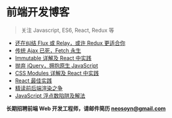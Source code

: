 前端开发博客
============

> 关注 Javascript, ES6, React, Redux 等

* [还在纠结 Flux 或 Relay，或许 Redux 更适合你](https://github.com/camsong/blog/issues/1)
* [传统 Ajax 已死，Fetch 永生](https://github.com/camsong/blog/issues/2)
* [Immutable 详解及 React 中实践](https://github.com/camsong/blog/issues/3)
* [抛弃 jQuery，拥抱原生 JavaScript](https://github.com/camsong/blog/issues/4)
* [CSS Modules 详解及 React 中实践](https://github.com/camsong/blog/issues/5)
* [React 最佳实践](https://github.com/camsong/blog/issues/6)
* [精读前后端渲染之争](https://github.com/camsong/blog/issues/8)
* [JavaScript 浮点数陷阱及解法](https://github.com/camsong/blog/issues/9)

**长期招聘前端 Web 开发工程师，请邮件简历 [neosoyn@gmail.com](mailto:neosoyn@gmail.com)**
